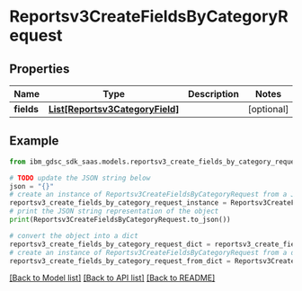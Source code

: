 # Reportsv3CreateFieldsByCategoryRequest


## Properties

Name | Type | Description | Notes
------------ | ------------- | ------------- | -------------
**fields** | [**List[Reportsv3CategoryField]**](Reportsv3CategoryField.md) |  | [optional] 

## Example

```python
from ibm_gdsc_sdk_saas.models.reportsv3_create_fields_by_category_request import Reportsv3CreateFieldsByCategoryRequest

# TODO update the JSON string below
json = "{}"
# create an instance of Reportsv3CreateFieldsByCategoryRequest from a JSON string
reportsv3_create_fields_by_category_request_instance = Reportsv3CreateFieldsByCategoryRequest.from_json(json)
# print the JSON string representation of the object
print(Reportsv3CreateFieldsByCategoryRequest.to_json())

# convert the object into a dict
reportsv3_create_fields_by_category_request_dict = reportsv3_create_fields_by_category_request_instance.to_dict()
# create an instance of Reportsv3CreateFieldsByCategoryRequest from a dict
reportsv3_create_fields_by_category_request_from_dict = Reportsv3CreateFieldsByCategoryRequest.from_dict(reportsv3_create_fields_by_category_request_dict)
```
[[Back to Model list]](../README.md#documentation-for-models) [[Back to API list]](../README.md#documentation-for-api-endpoints) [[Back to README]](../README.md)



